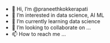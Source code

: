 - 👋 Hi, I’m @praneethkokkerapati
- 👀 I’m interested in data science, AI ML
- 🌱 I’m currently learning data science
- 💞️ I’m looking to collaborate on ...
- 📫 How to reach me ...

<!---
praneethkokkerapati/praneethkokkerapati is a ✨ special ✨ repository because its `README.md` (this file) appears on your GitHub profile.
You can click the Preview link to take a look at your changes.
--->
